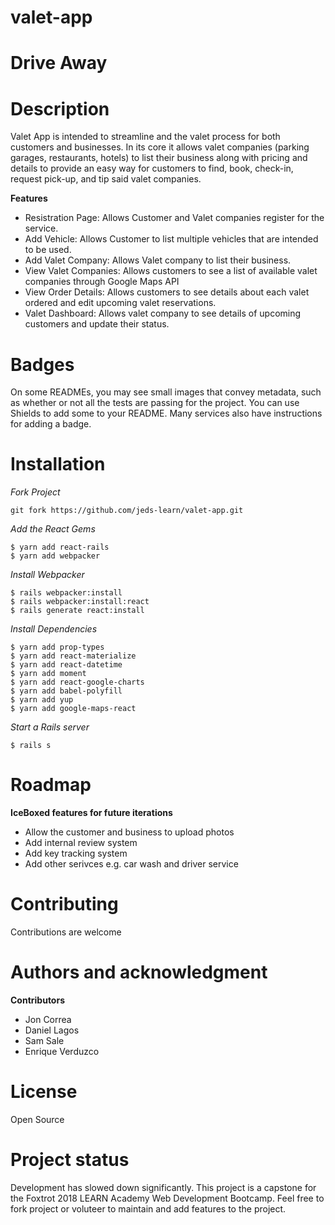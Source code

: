 # valet-app  

# Drive Away 

# Description
Valet App is intended to streamline and the valet process for both customers and businesses.
In its core it allows valet companies (parking garages, restaurants, hotels) to list their business along with pricing and details to provide an easy way for customers to find, book, check-in, request pick-up, and tip said valet companies.

**Features**
- Resistration Page: Allows Customer and Valet companies register for the service.
- Add Vehicle: Allows Customer to list multiple vehicles that are intended to be used.
- Add Valet Company: Allows Valet company to list their business.
- View Valet Companies: Allows customers to see a list of available valet companies through Google Maps API
- View Order Details: Allows customers to see details about each valet ordered and edit upcoming valet reservations.
- Valet Dashboard: Allows valet company to see details of upcoming customers and update their status.

# Badges
On some READMEs, you may see small images that convey metadata, such as whether or not all the tests are passing for the project. You can use Shields to add some to your README. Many services also have instructions for adding a badge.

# Installation
*Fork Project*
```
git fork https://github.com/jeds-learn/valet-app.git 
```
*Add the React Gems*
```
$ yarn add react-rails
$ yarn add webpacker
```

*Install Webpacker*
```
$ rails webpacker:install
$ rails webpacker:install:react
$ rails generate react:install
```
*Install Dependencies* 
```
$ yarn add prop-types
$ yarn add react-materialize
$ yarn add react-datetime
$ yarn add moment
$ yarn add react-google-charts
$ yarn add babel-polyfill
$ yarn add yup
$ yarn add google-maps-react
```
*Start a Rails server*
```
$ rails s
```

# Roadmap
**IceBoxed features for future iterations**
- Allow the customer and business to upload photos 
- Add internal review system
- Add key tracking system
- Add other serivces e.g. car wash and driver service 

# Contributing
Contributions are welcome

# Authors and acknowledgment
**Contributors**
- Jon Correa
- Daniel Lagos
- Sam Sale
- Enrique Verduzco

# License
Open Source

# Project status
Development has slowed down significantly.
This project is a capstone for the Foxtrot 2018 LEARN Academy Web Development Bootcamp.
Feel free to fork project or voluteer to maintain and add features to the project.
